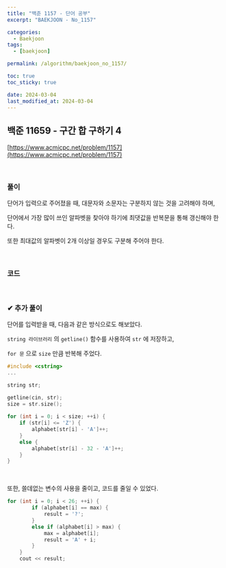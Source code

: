 ```yaml
---
title: "백준 1157 - 단어 공부"
excerpt: "BAEKJOON - No_1157"

categories:
  - Baekjoon
tags:
  - [baekjoon]

permalink: /algorithm/baekjoon_no_1157/

toc: true
toc_sticky: true

date: 2024-03-04
last_modified_at: 2024-03-04
---
```


## 백준 11659 - 구간 합 구하기 4

[https://www.acmicpc.net/problem/1157](https://www.acmicpc.net/problem/1157)

<br>

### 풀이

단어가 입력으로 주어졌을 때, 대문자와 소문자는 구분하지 않는 것을 고려해야 하며, <br>

단어에서 가장 많이 쓰인 알파벳을 찾아야 하기에 최댓값을 반복문을 통해 갱신해야 한다. <br>

또한 최대값의 알파벳이 2개 이상일 경우도 구분해 주어야 한다. <br>

<br>

### 코드

<script src="https://gist.github.com/jinwoojwa/abcbe91205966d9721e11a899c33ec06.js"></script>

<br>

### ✔ 추가 풀이

단어를 입력받을 때, 다음과 같은 방식으로도 해보았다. <br>

`string 라이브러리` 의 `getline()` 함수를 사용하여 `str` 에 저장하고, <br>

`for 문` 으로 `size` 만큼 반복해 주었다.

```c++
#include <cstring>
...

string str;

getline(cin, str);
size = str.size();
    
for (int i = 0; i < size; ++i) {
    if (str[i] <= 'Z') {
        alphabet[str[i] - 'A']++;
    }
    else {
        alphabet[str[i] - 32 - 'A']++;
    }
}
```

<br>

또한, 쓸데없는 변수의 사용을 줄이고, 코드를 줄일 수 있었다. <br>

```c++
for (int i = 0; i < 26; ++i) {
        if (alphabet[i] == max) {
            result = '?';
        }
        else if (alphabet[i] > max) {
            max = alphabet[i];
            result = 'A' + i;
        }
    }
    cout << result;
```
